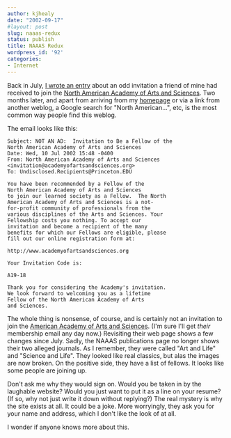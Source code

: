 ```yaml
---
author: kjhealy
date: "2002-09-17"
#layout: post
slug: naaas-redux
status: publish
title: NAAAS Redux
wordpress_id: '92'
categories:
- Internet
---
```


Back in July, [I wrote an entry](http://fiachra.soc.arizona.edu/blog/archives/000040.html#000040) about an odd invitation a friend of mine had received to join the [North American Academy of Arts and Sciences](http://www.academyofartsandsciences.org/). Two months later, and apart from arriving from my [homepage](http://www.u.arizona.edu/~kjhealy) or via a link from another weblog, a Google search for "North American…", etc, is the most common way people find this weblog.

The email looks like this:

    Subject: NOT AN AD:  Invitation to Be a Fellow of the
    North American Academy of Arts and Sciences
    Date: Wed, 10 Jul 2002 15:48 -0400
    From: North American Academy of Arts and Sciences
    <invitation@academyofartsandsciences.org>
    To: Undisclosed.Recipients@Princeton.EDU

    You have been recommended by a Fellow of the
    North American Academy of Arts and Sciences
    to join our learned society as a Fellow.  The North
    American Academy of Arts and Sciences is a not-
    for-profit community of professionals from the
    various disciplines of the Arts and Sciences. Your
    Fellowship costs you nothing. To accept our
    invitation and become a recipient of the many
    benefits for which our Fellows are eligible, please
    fill out our online registration form at:

    http://www.academyofartsandsciences.org

    Your Invitation Code is:

    A19-18

    Thank you for considering the Academy's invitation.
    We look forward to welcoming you as a lifetime
    Fellow of the North American Academy of Arts
    and Sciences.

The whole thing is nonsense, of course, and is certainly not an invitation to join the [American Academy of Arts and Sciences](http://www.amacad.org/). (I'm sure I'll get *their* membership email any day now.) Revisiting their web page shows a few changes since July. Sadly, the NAAAS publications page no longer shows their two alleged journals. As I remember, they were called "Art and Life" and "Science and Life". They looked like real classics, but alas the images are now broken. On the positive side, they have a list of fellows. It looks like some people are joining up.

Don't ask me why they would sign on. Would you be taken in by the laughable website? Would you just want to put it as a line on your resume? (If so, why not just write it down without replying?) The real mystery is why the site exists at all. It could be a joke. More worryingly, they ask you for your name and address, which I don't like the look of at all.

I wonder if anyone knows more about this.
